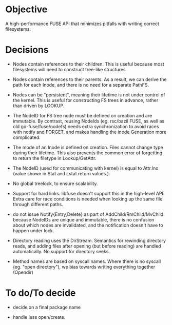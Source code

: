 
Objective
=========

A high-performance FUSE API that minimizes pitfalls with writing
correct filesystems.

Decisions
=========

   * Nodes contain references to their children. This is useful
     because most filesystems will need to construct tree-like
     structures.

   * Nodes contain references to their parents. As a result, we can
     derive the path for each Inode, and there is no need for a
     separate PathFS.

   * Nodes can be "persistent", meaning their lifetime is not under
     control of the kernel. This is useful for constructing FS trees
     in advance, rather than driven by LOOKUP.

   * The NodeID for FS tree node must be defined on creation and are
     immutable. By contrast, reusing NodeIds (eg. rsc/bazil FUSE, as
     well as old go-fuse/fuse/nodefs) needs extra synchronization to
     avoid races with notify and FORGET, and makes handling the inode
     Generation more complicated.
     
   * The mode of an Inode is defined on creation.  Files cannot change
     type during their lifetime. This also prevents the common error
     of forgetting to return the filetype in Lookup/GetAttr.
     
   * The NodeID (used for communicating with kernel) is equal to
     Attr.Ino (value shown in Stat and Lstat return values.). 

   * No global treelock, to ensure scalability.

   * Support for hard links. libfuse doesn't support this in the
     high-level API.  Extra care for race conditions is needed when
     looking up the same file through different paths.

   * do not issue Notify{Entry,Delete} as part of
     AddChild/RmChild/MvChild: because NodeIDs are unique and
     immutable, there is no confusion about which nodes are
     invalidated, and the notification doesn't have to happen under
     lock.

   * Directory reading uses the DirStream. Semantics for rewinding
     directory reads, and adding files after opening (but before
     reading) are handled automatically. No support for directory
     seeks.

   * Method names are based on syscall names. Where there is no
     syscall (eg. "open directory"), we bias towards writing
     everything together (Opendir)

To do/To decide
=========

   * decide on a final package name

   * handle less open/create.
